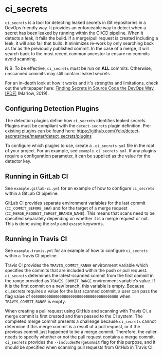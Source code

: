# ci_secrets

`ci_secrets` is a tool for detecting leaked secrets in Git repositories in a DevOps friendly way. It provides an enforceable way to detect when a secret has been leaked by running within the CI/CD pipeline. When it detects a leak, it fails the build. If a merge/pull request is created including a leak, it will also fail that build. It minimizes re-work by only searching back as far as the previously published commit. In the case of a merge, it will search back to the most recent common ancestor to ensure no commits avoid scanning.

N.B. To be effective, `ci_secrets` must be run on **ALL** commits. Otherwise, unscanned commits may still contain leaked secrets.

For an in-depth look at how it works and it's strengths and limitations, check out the whitepaper here: [Finding Secrets in Source Code the DevOps Way [PDF]](https://www.sans.org/reading-room/whitepapers/securecode/finding-secrets-source-code-devops-38985) (Marlow, 2019).

## Configuring Detection Plugins

The detection plugins define how `ci_secrets` identifies leaked secrets. Plugins must be compliant with the `detect-secrets` plugin definition. Pre-existing plugins can be found here: https://github.com/Yelp/detect-secrets/tree/master/detect_secrets/plugins

To configure which plugins to use, create a `.ci_secrets.yml` file in the root of your project. For an example, see `example.ci_secrets.yml`. If any plugins require a configuration parameter, it can be supplied as the value for the detector key.

## Running in GitLab CI

See `example.gitlab-ci.yml` for an example of how to configure `ci_secrets` within a GitLab CI pipeline.

GitLab CI provides separate environment variables for the last commit (`CI_COMMIT_BEFORE_SHA`) and for the target of a merge request (`CI_MERGE_REQUEST_TARGET_BRANCH_NAME`). This means that scans need to be specified separately depending on whether it is a merge request or not. This is done using the `only` and `except` keywords.

## Running in Travis CI

See `example.travis.yml` for an example of how to configure `ci_secrets` within a Travis CI pipeline.

Travis CI provides the `TRAVIS_COMMIT_RANGE` environment variable which specifies the commits that are included within the push or pull request. `ci_secrets` determines the latest-scanned commit from the first commit in the range provided as `TRAVIS_COMMIT_RANGE` environment variable’s value. If it is the first commit on a new branch, this variable is empty. Because ci_secrets requires a value for the last scanned commit, a user can pass the flag value of `0000000000000000000000000000000000000000` when `TRAVIS_COMMIT_RANGE` is empty.

When creating a pull request using GitHub and scanning with Travis CI, a merge commit is first created and then passed to the CI system. The completed merge commit presents a challenge because `ci_secrets` cannot determine if this merge commit is a result of a pull request, or if the previous commit just happened to be a merge commit. Therefore, the caller needs to specify whether or not the pull request contains a merge commit. `ci_secrets` provides the `--includesMergeCommit` flag for this purpose, and it should be specified when scanning pull requests from GitHub in Travis CI.
